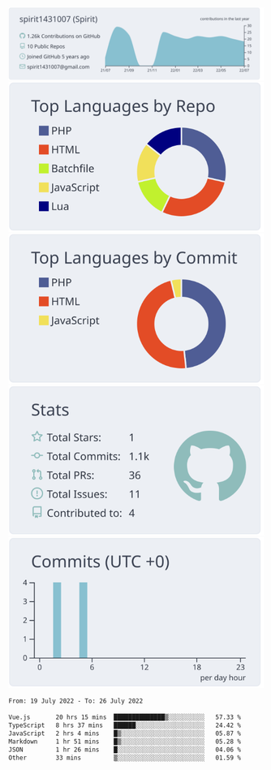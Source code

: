 [![](https://raw.githubusercontent.com/spirit1431007/spirit1431007/master/profile-summary-card-output/nord_bright/0-profile-details.svg)](https://git.io/spiritx)
[![](https://raw.githubusercontent.com/spirit1431007/spirit1431007/master/profile-summary-card-output/nord_bright/1-repos-per-language.svg)](https://git.io/spiritx) [![](https://raw.githubusercontent.com/spirit1431007/spirit1431007/master/profile-summary-card-output/nord_bright/2-most-commit-language.svg)](https://git.io/spiritx)
[![](https://raw.githubusercontent.com/spirit1431007/spirit1431007/master/profile-summary-card-output/nord_bright/3-stats.svg)](https://git.io/spiritx) [![](https://raw.githubusercontent.com/spirit1431007/spirit1431007/master/profile-summary-card-output/nord_bright/4-productive-time.svg)](https://git.io/spiritx)

<!--START_SECTION:waka-->

```text
From: 19 July 2022 - To: 26 July 2022

Vue.js       20 hrs 15 mins  ██████████████▒░░░░░░░░░░   57.33 %
TypeScript   8 hrs 37 mins   ██████░░░░░░░░░░░░░░░░░░░   24.42 %
JavaScript   2 hrs 4 mins    █▒░░░░░░░░░░░░░░░░░░░░░░░   05.87 %
Markdown     1 hr 51 mins    █▒░░░░░░░░░░░░░░░░░░░░░░░   05.28 %
JSON         1 hr 26 mins    █░░░░░░░░░░░░░░░░░░░░░░░░   04.06 %
Other        33 mins         ▒░░░░░░░░░░░░░░░░░░░░░░░░   01.59 %
```

<!--END_SECTION:waka-->

